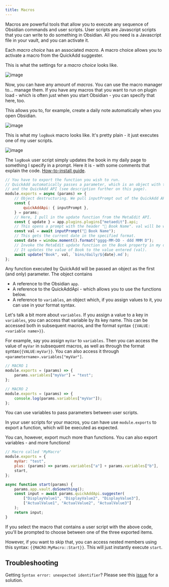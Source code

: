 ```yaml
---
title: Macros
---
```


Macros are powerful tools that allow you to execute any sequence of Obsidian commands and user scripts.
User scripts are Javascript scripts that you can write to do something in Obsidian. All you need is a Javascript file in your vault, and you can activate it.

Each _macro choice_ has an associated _macro_. A macro choice allows you to activate a macro from the QuickAdd suggester.

This is what the settings for a _macro choice_ looks like.

![image](https://user-images.githubusercontent.com/29108628/121774145-22ccd100-cb81-11eb-8873-7533755bdf32.png)

Now, you can have any amount of _macros_. You can use the macro manager to... manage them.
If you have any macros that you want to run on plugin load - which is often just when you start Obsidian - you can specify that here, too.

This allows you to, for example, create a daily note automatically when you open Obsidian.

![image](https://user-images.githubusercontent.com/29108628/121774198-81924a80-cb81-11eb-9f80-9816263e4b6f.png)

This is what my `logBook` macro looks like. It's pretty plain - it just executes one of my user scripts.

![image](https://user-images.githubusercontent.com/29108628/121774245-cfa74e00-cb81-11eb-9977-3ddac04dc8bd.png)

The `logBook` user script simply updates the book in my daily page to something I specify in a prompt.
Here it is - with some comments that explain the code. [How-to-install guide](https://github.com/chhoumann/quickadd/issues/15#issuecomment-864553251).

```js
// You have to export the function you wish to run.
// QuickAdd automatically passes a parameter, which is an object with the Obsidian app object
// and the QuickAdd API (see description further on this page).
module.exports = async (params) => {
	// Object destructuring. We pull inputPrompt out of the QuickAdd API in params.
	const {
		quickAddApi: { inputPrompt },
	} = params;
	// Here, I pull in the update function from the MetaEdit API.
	const { update } = app.plugins.plugins["metaedit"].api;
	// This opens a prompt with the header "📖 Book Name". val will be whatever you enter.
	const val = await inputPrompt("📖 Book Name");
	// This gets the current date in the specified format.
	const date = window.moment().format("gggg-MM-DD - ddd MMM D");
	// Invoke the MetaEdit update function on the Book property in my daily journal note.
	// It updates the value of Book to the value entered (val).
	await update("Book", val, `bins/daily/${date}.md`);
};
```

Any function executed by QuickAdd will be passed an object as the first (and only) parameter.
The object contains

-   A reference to the Obsidian `app`.
-   A reference to the QuickAddApi - which allows you to use the functions below.
-   A reference to `variables`, an object which, if you assign values to it, you can use in your format syntax.

Let's talk a bit more about `variables`. If you assign a value to a key in `variables`, you can access that variable by its key name.
This can be accessed both in subsequent macros, and the format syntax `{{VALUE:<variable name>}}`.

For example, say you assign `myVar` to `variables`.
Then you can access the value of `myVar` in subsequent macros, as well as through the format syntax`{{VALUE:myVar}}`.
You can also access it through `<parametername>.variables["myVar"]`.

```js
// MACRO 1
module.exports = (params) => {
	params.variables["myVar"] = "test";
};

// MACRO 2
module.exports = (params) => {
	console.log(params.variables["myVar"]);
};
```

You can use variables to pass parameters between user scripts.

In your user scripts for your macros, you can have use `module.exports` to export a function, which will be executed as expected.

You can, however, export much more than functions. You can also export variables - and more functions!

```js
// Macro called 'MyMacro'
module.exports = {
	myVar: "test",
	plus: (params) => params.variables["a"] + params.variables["b"],
	start,
};

async function start(params) {
	params.app.vault.doSomething();
	const input = await params.quickAddApi.suggester(
		["DisplayValue1", "DisplayValue2", "DisplayValue3"],
		["ActualValue1", "ActualValue2", "ActualValue3"]
	);
	return input;
}
```

If you select the macro that contains a user script with the above code, you'll be prompted to choose between one of the three exported items.

However, if you want to skip that, you can access nested members using this syntax: `{{MACRO:MyMacro::Start}}`. This will just instantly execute `start`.

## Troubleshooting
Getting `Syntax error: unexpected identifier`? Please see this [issue](https://github.com/chhoumann/quickadd/issues/417) for a solution.